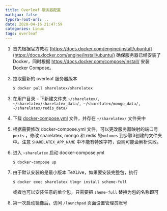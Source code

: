 ```yaml
---
title: Overleaf 服务器配置
mathjax: false
typora-root-url: ..
date: 2020-04-16 21:47:59
categories: Linux
tags: overleaf
---
```


1. 首先根据官方教程 [https://docs.docker.com/engine/install/ubuntu/](https://docs.docker.com/engine/install/ubuntu/) 确保服务器已经安装了 Docker，同时根据 https://docs.docker.com/compose/install/ 安装 Docker Compose。

2. 拉取最新的 overleaf 服务器版本

   ```bash
   $ docker pull sharelatex/sharelatex
   ```

3. 在用户目录 `~` 下新建文件夹 `~/sharelatex/, ~/sharelatex/sharelatex_data/, ~/sharelatex/mongo_data/, ~/sharelatex/redis_data/`

4. 下载 [docker-compose.yml](https://github.com/overleaf/overleaf/blob/master/docker-compose.yml) 文件，并存在 `~/sharelatex/​` 文件夹中

5. 根据需要修改 docker-compose.yml 文件，可以更改服务器映射的端口号 `ports` ，修改 sharelatex, mongo 和 redis 的`volumes` 到步骤3创建的文件夹中。注意 `SHARELATEX_APP_NAME` 中不能有特殊字符，否则可能会解析失败。

6. 进入 `~sharelatex` 启动 docker-compose.yml

   ```shell
   $ docker-compose up
   ```

7. 由于默认安装的是最小版本 TeXLive，如果要安装完整包，执行

   ```shell
   $ docker exec sharelatex tlmgr install scheme-full
   ```

   或者也可以安装任意的单个包，只需要把 `sheme-full` 替换为包的名称即可

8. 第一次启动镜像后，访问 `/launchpad` 页面设置管理员账号